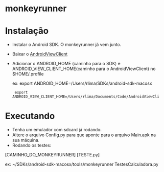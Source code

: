 monkeyrunner
============

Instalação
==========

- Instalar o Android SDK. O monkeyrunner já vem junto.

- Baixar o [AndroidViewClient](https://github.com/dtmilano/AndroidViewClient)

- Adicionar o ANDROID_HOME (caminho para o SDK) e ANDROID_VIEW_CLIENT_HOME(caminho para o AndroidViewClient) no $HOME/.profile

   ex: export ANDROID_HOME=/Users/rlima/SDKs/android-sdk-macosx

       export ANDROID_VIEW_CLIENT_HOME=/Users/rlima/Documents/Code/AndroidViewClient/AndroidViewClient



Executando
==========

- Tenha um emulador com sdcard já rodando.
- Altere o arquivo Config.py para que aponte para o arquivo Main.apk na sua máquina.
- Rodando os testes:

[CAMINHO_DO_MONKEYRUNNER] [TESTE.py]

ex: ~/SDKs/android-sdk-macosx/tools/monkeyrunner TestesCalculadora.py
